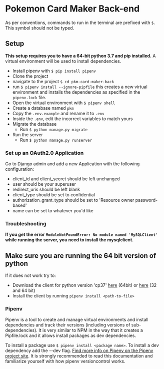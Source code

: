 # Pokemon Card Maker Back-end

As per conventions, commands to run in the terminal are prefixed with `$`. This symbol should not be typed.

## Setup

**This setup requires you to have a 64-bit python 3.7 and pip installed.**
A virtual environment will be used to install dependencies.

- Install pipenv with `$ pip install pipenv`
- Clone the project
- navigate to the project `$ cd pkm-card-maker-back`
- run `$ pipenv install --ignore-pipfile` this creates a new virtual environment and installs the dependencies as specified in the `pipenv.lock` file.
- Open the virtual environment with `$ pipenv shell`
- Create a database named `pkm`
- Copy the `.env.example` and rename it to `.env`
- Inside the `.env`, edit the incorrect variables to match yours
- Migrate the database
  - Run `$ python manage.py migrate`
- Run the server
  - Run `$ python manage.py runserver`
  
### Set up an OAuth2.0 Application
Go to Django admin and add a new Application with the following configuration:

- client_id and client_secret should be left unchanged
- user should be your superuser
- redirect_uris should be left blank
- client_type should be set to confidential
- authorization_grant_type should be set to 'Resource owner password-based'
- name can be set to whatever you'd like

### Troubleshooting

**If you get the error `ModuleNotFoundError: No module named 'MySQLClient'` while running the server, you need to install the mysqlclient.**

## Make sure you are running the 64 bit version of python  

If it does not work try to:
- Download the client for python version 'cp37' [here](https://pypi.org/project/mysqlclient/#files) (64bit) or [here](https://www.lfd.uci.edu/~gohlke/pythonlibs/#mysqlclient) (32 and 64 bit)
- Install the client by running `pipenv install <path-to-file>`

### Pipenv

Pipenv is a tool to create and manage virtual environments and install dependencies and track their versions (including versions of sub-dependencies).
It is very similar to NPM in the way that it creates a Pipfile.lock and it allows install packages as dev dependencies.

To install a package use `$ pipenv install <package name>`. To install a dev dependency add the --dev flag.
[Find more info on Pipenv on the Pipenv project site](https://pipenv.pypa.io/en/latest/basics/). It is strongly recommended to read this documentation and familiarize yourself with how pipenv versioncontrol works.
